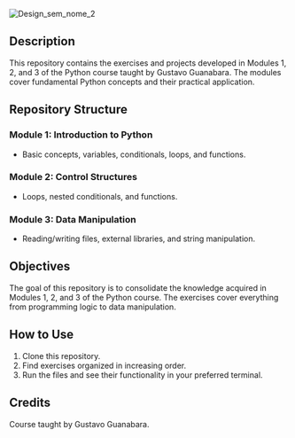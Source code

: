 
![Design_sem_nome_2](https://github.com/Brunitinhaaa/Python-exercicios/assets/104976135/c942a241-2fce-412f-9270-d5a6c5199e14)

## Description

This repository contains the exercises and projects developed in Modules 1, 2, and 3 of the Python course taught by Gustavo Guanabara. The modules cover fundamental Python concepts and their practical application.

## Repository Structure

### Module 1: Introduction to Python
- Basic concepts, variables, conditionals, loops, and functions.

### Module 2: Control Structures
- Loops, nested conditionals, and functions.

### Module 3: Data Manipulation
- Reading/writing files, external libraries, and string manipulation.

## Objectives

The goal of this repository is to consolidate the knowledge acquired in Modules 1, 2, and 3 of the Python course. The exercises cover everything from programming logic to data manipulation.

## How to Use

1. Clone this repository.
2. Find exercises organized in increasing order.
3. Run the files and see their functionality in your preferred terminal.

## Credits

Course taught by Gustavo Guanabara.
